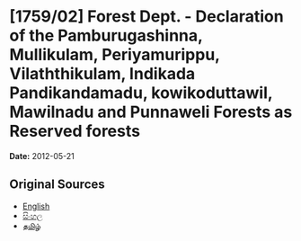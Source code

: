 # [1759/02] Forest Dept. - Declaration of the Pamburugashinna, Mullikulam, Periyamurippu, Vilaththikulam, Indikada Pandikandamadu, kowikoduttawil, Mawilnadu and Punnaweli Forests as Reserved forests

**Date:** 2012-05-21

## Original Sources

- [English](https://documents.gov.lk/view/extra-gazettes/2012/5/1759-02_E.pdf)
- [සිංහල](https://documents.gov.lk/view/extra-gazettes/2012/5/1759-02_S.pdf)
- [தமிழ்](https://documents.gov.lk/view/extra-gazettes/2012/5/1759-02_T.pdf)
